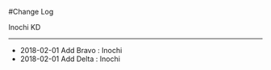 #Change Log

Inochi
KD
**************

- 2018-02-01 Add Bravo : Inochi
- 2018-02-01 Add Delta : Inochi

